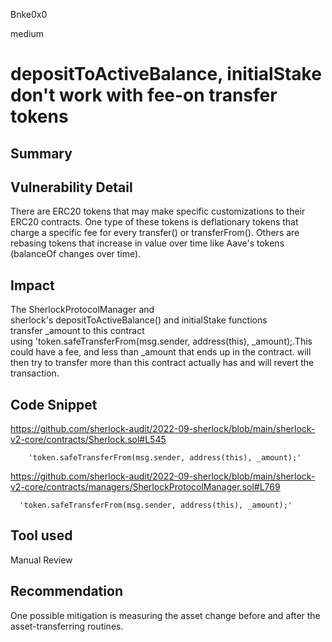 Bnke0x0

medium

# depositToActiveBalance, initialStake don't work with fee-on transfer tokens

## Summary

## Vulnerability Detail
There are ERC20 tokens that may make specific customizations to their ERC20 contracts. One type of these tokens is deflationary tokens that charge a specific fee for every transfer() or transferFrom(). Others are rebasing tokens that increase in value over time like Aave's tokens (balanceOf changes over time).

## Impact
The SherlockProtocolManager and sherlock's depositToActiveBalance() and initialStake  functions transfer _amount to this contract using 'token.safeTransferFrom(msg.sender, address(this), _amount);.This could have a fee, and less than _amount that ends up in the contract. will then try to transfer more than this contract actually has and will revert the transaction.

## Code Snippet
https://github.com/sherlock-audit/2022-09-sherlock/blob/main/sherlock-v2-core/contracts/Sherlock.sol#L545

        'token.safeTransferFrom(msg.sender, address(this), _amount);'

https://github.com/sherlock-audit/2022-09-sherlock/blob/main/sherlock-v2-core/contracts/managers/SherlockProtocolManager.sol#L769

      'token.safeTransferFrom(msg.sender, address(this), _amount);'

## Tool used

Manual Review

## Recommendation
One possible mitigation is measuring the asset change before and after the asset-transferring routines.